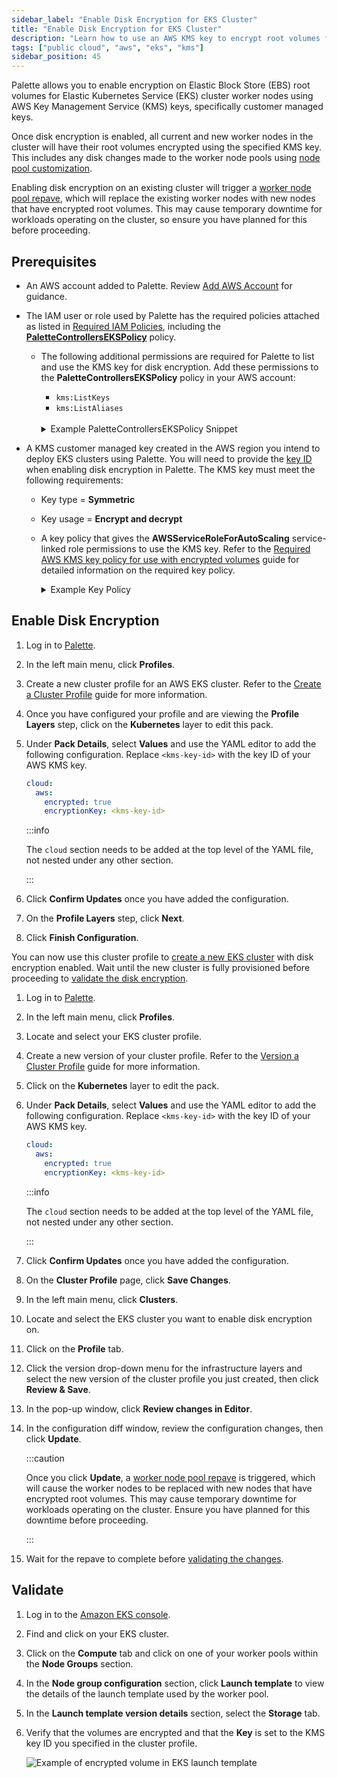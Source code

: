```yaml
---
sidebar_label: "Enable Disk Encryption for EKS Cluster"
title: "Enable Disk Encryption for EKS Cluster"
description: "Learn how to use an AWS KMS key to encrypt root volumes for EKS cluster worker nodes."
tags: ["public cloud", "aws", "eks", "kms"]
sidebar_position: 45
---
```


Palette allows you to enable encryption on Elastic Block Store (EBS) root volumes for Elastic Kubernetes Service (EKS)
cluster worker nodes using AWS Key Management Service (KMS) keys, specifically customer managed keys.

Once disk encryption is enabled, all current and new worker nodes in the cluster will have their root volumes encrypted
using the specified KMS key. This includes any disk changes made to the worker node pools using
[node pool customization](./eks.md#cloud-configuration-settings).

Enabling disk encryption on an existing cluster will trigger a
[worker node pool repave](../../cluster-management/node-pool.md#repave-behavior-and-configuration), which will replace
the existing worker nodes with new nodes that have encrypted root volumes. This may cause temporary downtime for
workloads operating on the cluster, so ensure you have planned for this before proceeding.

## Prerequisites

- An AWS account added to Palette. Review [Add AWS Account](add-aws-accounts.md) for guidance.

- The IAM user or role used by Palette has the required policies attached as listed in
  [Required IAM Policies](required-iam-policies.md), including the
  [**PaletteControllersEKSPolicy**](required-iam-policies.md#controllers-eks-policy) policy.

  - The following additional permissions are required for Palette to list and use the KMS key for disk encryption. Add
    these permissions to the **PaletteControllersEKSPolicy** policy in your AWS account:

    - `kms:ListKeys`
    - `kms:ListAliases`

    <br />

    <details>

    <summary> Example PaletteControllersEKSPolicy Snippet </summary>

    ```json hideClipboard {11-12}
    ...
        {
          "Condition": {
            "ForAnyValue:StringLike": {
              "kms:ResourceAliases": "alias/cluster-api-provider-aws-*"
            }
          },
          "Action": [
            "kms:CreateGrant",
            "kms:DescribeKey",
            "kms:ListKeys",
            "kms:ListAliases"
          ],
          "Resource": [
            "*"
          ],
          "Effect": "Allow"
        }
    ...
    ```

    </details>

- A KMS customer managed key created in the AWS region you intend to deploy EKS clusters using Palette. You will need to
  provide the [key ID](https://docs.aws.amazon.com/kms/latest/developerguide/find-cmk-id-arn.html) when enabling disk
  encryption in Palette. The KMS key must meet the following requirements:

  - Key type = **Symmetric**
  - Key usage = **Encrypt and decrypt**
  - A key policy that gives the **AWSServiceRoleForAutoScaling** service-linked role permissions to use the KMS key.
    Refer to the
    [Required AWS KMS key policy for use with encrypted volumes](https://docs.aws.amazon.com/autoscaling/ec2/userguide/key-policy-requirements-EBS-encryption.html)
    guide for detailed information on the required key policy.

    <details>

    <summary> Example Key Policy </summary>

    ```json hideClipboard
    {
      "Version": "2012-10-17",
      "Id": "key-consolepolicy-3",
      "Statement": [
        {
          "Sid": "Allow use of the key",
          "Effect": "Allow",
          "Principal": {
            "AWS": "arn:aws:iam::111222333444:role/aws-service-role/autoscaling.amazonaws.com/AWSServiceRoleForAutoScaling"
          },
          "Action": ["kms:Encrypt", "kms:Decrypt", "kms:ReEncrypt*", "kms:GenerateDataKey*", "kms:DescribeKey"],
          "Resource": "*"
        },
        {
          "Sid": "Allow attachment of persistent resources",
          "Effect": "Allow",
          "Principal": {
            "AWS": "arn:aws:iam::111222333444:role/aws-service-role/autoscaling.amazonaws.com/AWSServiceRoleForAutoScaling"
          },
          "Action": "kms:CreateGrant",
          "Resource": "*",
          "Condition": {
            "Bool": {
              "kms:GrantIsForAWSResource": "true"
            }
          }
        }
      ]
    }
    ```

    </details>

## Enable Disk Encryption

<Tabs>

<TabItem value="new-cluster-profile" label="New Cluster Profile">

1. Log in to [Palette](https://console.spectrocloud.com).

2. In the left main menu, click **Profiles**.

3. Create a new cluster profile for an AWS EKS cluster. Refer to the
   [Create a Cluster Profile](../../../profiles/cluster-profiles/create-cluster-profiles/create-cluster-profiles.md)
   guide for more information.

4. Once you have configured your profile and are viewing the **Profile Layers** step, click on the **Kubernetes** layer
   to edit this pack.

5. Under **Pack Details**, select **Values** and use the YAML editor to add the following configuration. Replace
   `<kms-key-id>` with the key ID of your AWS KMS key.

   ```yaml
   cloud:
     aws:
       encrypted: true
       encryptionKey: <kms-key-id>
   ```

   :::info

   The `cloud` section needs to be added at the top level of the YAML file, not nested under any other section.

   :::

6. Click **Confirm Updates** once you have added the configuration.

7. On the **Profile Layers** step, click **Next**.

8. Click **Finish Configuration**.

You can now use this cluster profile to [create a new EKS cluster](./eks.md) with disk encryption enabled. Wait until
the new cluster is fully provisioned before proceeding to [validate the disk encryption](#validate).

</TabItem>

<TabItem value="existing-cluster" label="Existing Cluster">

1. Log in to [Palette](https://console.spectrocloud.com).

2. In the left main menu, click **Profiles**.

3. Locate and select your EKS cluster profile.

4. Create a new version of your cluster profile. Refer to the
   [Version a Cluster Profile](../../../profiles/cluster-profiles/modify-cluster-profiles/version-cluster-profile.md)
   guide for more information.

5. Click on the **Kubernetes** layer to edit the pack.

6. Under **Pack Details**, select **Values** and use the YAML editor to add the following configuration. Replace
   `<kms-key-id>` with the key ID of your AWS KMS key.

   ```yaml
   cloud:
     aws:
       encrypted: true
       encryptionKey: <kms-key-id>
   ```

   :::info

   The `cloud` section needs to be added at the top level of the YAML file, not nested under any other section.

   :::

7. Click **Confirm Updates** once you have added the configuration.

8. On the **Cluster Profile** page, click **Save Changes**.

9. In the left main menu, click **Clusters**.

10. Locate and select the EKS cluster you want to enable disk encryption on.

11. Click on the **Profile** tab.

12. Click the version drop-down menu for the infrastructure layers and select the new version of the cluster profile you
    just created, then click **Review & Save**.

13. In the pop-up window, click **Review changes in Editor**.

14. In the configuration diff window, review the configuration changes, then click **Update**.

    :::caution

    Once you click **Update**, a
    [worker node pool repave](../../cluster-management/node-pool.md#repave-behavior-and-configuration) is triggered,
    which will cause the worker nodes to be replaced with new nodes that have encrypted root volumes. This may cause
    temporary downtime for workloads operating on the cluster. Ensure you have planned for this downtime before
    proceeding.

    :::

15. Wait for the repave to complete before [validating the changes](#validate).

</TabItem>

</Tabs>

## Validate

1. Log in to the [Amazon EKS console](https://console.aws.amazon.com/eks/home#/clusters).

2. Find and click on your EKS cluster.

3. Click on the **Compute** tab and click on one of your worker pools within the **Node Groups** section.

4. In the **Node group configuration** section, click **Launch template** to view the details of the launch template
   used by the worker pool.

5. In the **Launch template version details** section, select the **Storage** tab.

6. Verify that the volumes are encrypted and that the **Key** is set to the KMS key ID you specified in the cluster
   profile.

   ![Example of encrypted volume in EKS launch template](/public-cloud_aws_enable-disk-encryption-eks-cluster_aws-encryption-validation.webp)
